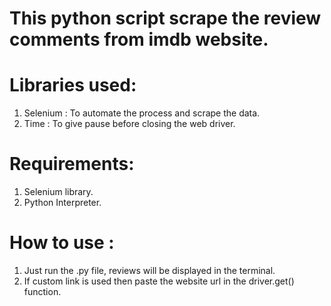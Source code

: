 # This python script scrape the review comments from imdb website.

# Libraries used:
1. Selenium : To automate the process and scrape the data.
2. Time : To give pause before closing the web driver.

# Requirements:
1. Selenium library.
2. Python Interpreter.

# How to use :
1. Just run the .py file, reviews will be displayed in the terminal.
2. If custom link is used then paste the website url in the driver.get() function.
